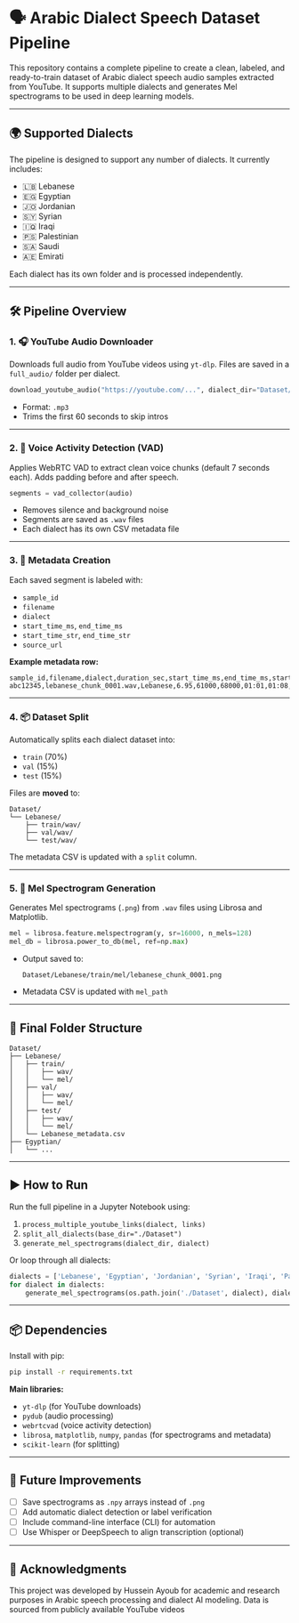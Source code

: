  # 🗣️ Arabic Dialect Speech Dataset Pipeline

This repository contains a complete pipeline to create a clean, labeled, and ready-to-train dataset of Arabic dialect speech audio samples extracted from YouTube. It supports multiple dialects and generates Mel spectrograms to be used in deep learning models.

---

## 🌍 Supported Dialects

The pipeline is designed to support any number of dialects. It currently includes:

- 🇱🇧 Lebanese
- 🇪🇬 Egyptian
- 🇯🇴 Jordanian
- 🇸🇾 Syrian
- 🇮🇶 Iraqi
- 🇵🇸 Palestinian
- 🇸🇦 Saudi
- 🇦🇪 Emirati

Each dialect has its own folder and is processed independently.

---

## 🛠️ Pipeline Overview

### 1. 🎧 YouTube Audio Downloader
Downloads full audio from YouTube videos using `yt-dlp`. Files are saved in a `full_audio/` folder per dialect.

```python
download_youtube_audio("https://youtube.com/...", dialect_dir="Dataset/Lebanese")
````

* Format: `.mp3`
* Trims the first 60 seconds to skip intros

---

### 2. 🧠 Voice Activity Detection (VAD)

Applies WebRTC VAD to extract clean voice chunks (default 7 seconds each). Adds padding before and after speech.

```python
segments = vad_collector(audio)
```

* Removes silence and background noise
* Segments are saved as `.wav` files
* Each dialect has its own CSV metadata file

---

### 3. 📄 Metadata Creation

Each saved segment is labeled with:

* `sample_id`
* `filename`
* `dialect`
* `start_time_ms`, `end_time_ms`
* `start_time_str`, `end_time_str`
* `source_url`

**Example metadata row:**

```csv
sample_id,filename,dialect,duration_sec,start_time_ms,end_time_ms,start_time_str,end_time_str,source_url
abc12345,lebanese_chunk_0001.wav,Lebanese,6.95,61000,68000,01:01,01:08,https://youtube.com/...
```

---

### 4. 📦 Dataset Split

Automatically splits each dialect dataset into:

* `train` (70%)
* `val` (15%)
* `test` (15%)

Files are **moved** to:

```
Dataset/
└── Lebanese/
    ├── train/wav/
    ├── val/wav/
    └── test/wav/
```

The metadata CSV is updated with a `split` column.

---

### 5. 🎼 Mel Spectrogram Generation

Generates Mel spectrograms (`.png`) from `.wav` files using Librosa and Matplotlib.

```python
mel = librosa.feature.melspectrogram(y, sr=16000, n_mels=128)
mel_db = librosa.power_to_db(mel, ref=np.max)
```

* Output saved to:

  ```
  Dataset/Lebanese/train/mel/lebanese_chunk_0001.png
  ```
* Metadata CSV is updated with `mel_path`



---

## 📁 Final Folder Structure

```
Dataset/
├── Lebanese/
│   ├── train/
│   │   ├── wav/
│   │   └── mel/
│   ├── val/
│   │   ├── wav/
│   │   └── mel/
│   ├── test/
│   │   ├── wav/
│   │   └── mel/
│   └── Lebanese_metadata.csv
├── Egyptian/
│   └── ...
```

---

## ▶️ How to Run

Run the full pipeline in a Jupyter Notebook using:

1. `process_multiple_youtube_links(dialect, links)`
2. `split_all_dialects(base_dir="./Dataset")`
3. `generate_mel_spectrograms(dialect_dir, dialect)`

Or loop through all dialects:

```python
dialects = ['Lebanese', 'Egyptian', 'Jordanian', 'Syrian', 'Iraqi', 'Palestinian', 'Saudi', 'Emirati']
for dialect in dialects:
    generate_mel_spectrograms(os.path.join('./Dataset', dialect), dialect)
```

---

## 📦 Dependencies

Install with pip:

```bash
pip install -r requirements.txt
```

**Main libraries:**

* `yt-dlp` (for YouTube downloads)
* `pydub` (audio processing)
* `webrtcvad` (voice activity detection)
* `librosa`, `matplotlib`, `numpy`, `pandas` (for spectrograms and metadata)
* `scikit-learn` (for splitting)

---

## 🚀 Future Improvements

* [ ] Save spectrograms as `.npy` arrays instead of `.png`
* [ ] Add automatic dialect detection or label verification
* [ ] Include command-line interface (CLI) for automation
* [ ] Use Whisper or DeepSpeech to align transcription (optional)

---

## 🙌 Acknowledgments

This project was developed by Hussein Ayoub for academic and research purposes in Arabic speech processing and dialect AI modeling. Data is sourced from publicly available YouTube videos 
